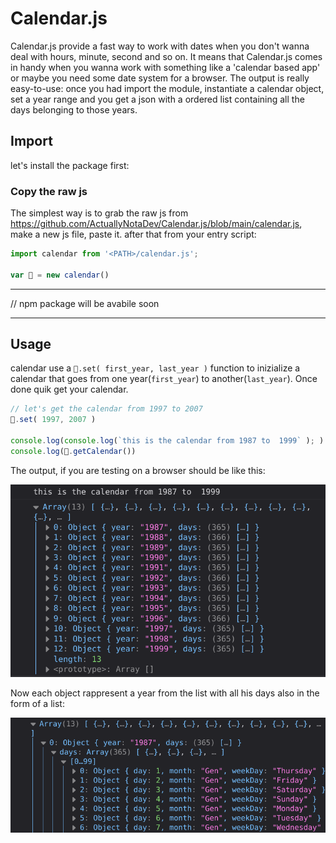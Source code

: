# Calendar.js
Calendar.js provide a fast way to work with dates when you don't wanna deal with hours, minute, second and so on.
It means that Calendar.js comes in handy when you wanna work with something like a 'calendar based app' or maybe you need some date system for a browser.
The output is really easy-to-use: once you had import the module, instantiate a calendar object, set a year range and you get a json with a ordered list containing all the days belonging to those years.

## Import
let's install the package first:

### Copy the raw js  
The simplest way is to grab the raw js from https://github.com/ActuallyNotaDev/Calendar.js/blob/main/calendar.js,
make a new js file, paste it.
after that from your entry script:
```javascript
import calendar from '<PATH>/calendar.js';

var 📅 = new calendar()
```
---

// npm package will be avabile soon

---

## Usage
calendar use a ```📅.set( first_year, last_year )``` function to inizialize a calendar that goes from one year(```first_year```) to another(```last_year```). Once done quik get your calendar.
```javascript
// let's get the calendar from 1997 to 2007
📅.set( 1997, 2007 )

console.log(console.log(`this is the calendar from 1987 to  1999` ); )
console.log(📅.getCalendar())
```
The output, if you are testing on a browser should be like this:

![alt text](https://github.com/ActuallyNotaDev/ActuallyNotaDev/blob/main/Doc/OUTPUTgetCalendar2.png)

Now each object rappresent a year from the list with all his days also in the form of a list:

![alt text](https://github.com/ActuallyNotaDev/ActuallyNotaDev/blob/main/Doc/OUTPUTgetCalendar1.png)



